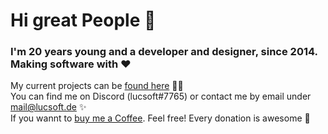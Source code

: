 # Hi great People 👋

### I'm 20 years young and a developer and designer, since 2014. Making software with ❤️

My current projects can be [found here](https://lucsoft.de) 👨‍💻 <br>
You can find me on Discord (lucsoft#7765) or contact me by email under mail@lucsoft.de ✨ <br>
If you wannt to [buy me a Coffee](https://www.buymeacoffee.com/lucsoft). Feel free! Every donation is awesome 🦑
